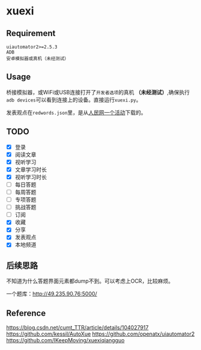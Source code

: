 # xuexi

## Requirement

    uiautomator2>=2.5.3
    ADB
    安卓模拟器或真机（未经测试）

## Usage

桥接模拟器，或WiFi或USB连接打开了`开发者选项`的真机 **（未经测试）**,确保执行`adb devices`可以看到连接上的设备。直接运行`xuexi.py`。

发表观点在`redwords.json`里，是从[人民网一个活动](http://miaonaiting.people.com.cn/zhutijiaoyu/Myapp/index.php/Index/listrow/p/1/pageSize/20000)下载的。


## TODO
- [x] 登录
- [x] 阅读文章
- [x] 视听学习
- [x] 文章学习时长
- [x] 视听学习时长
- [ ] 每日答题
- [ ] 每周答题
- [ ] 专项答题
- [ ] 挑战答题
- [ ] 订阅
- [x] 收藏
- [x] 分享
- [x] 发表观点
- [x] 本地频道

## 后续思路

不知道为什么答题界面元素都dump不到。可以考虑上OCR，比较麻烦。

一个题库：http://49.235.90.76:5000/

## Reference
https://blog.csdn.net/cumt_TTR/article/details/104027917
https://github.com/kessil/AutoXue
https://github.com/openatx/uiautomator2
https://github.com/IKeepMoving/xuexiqiangguo
